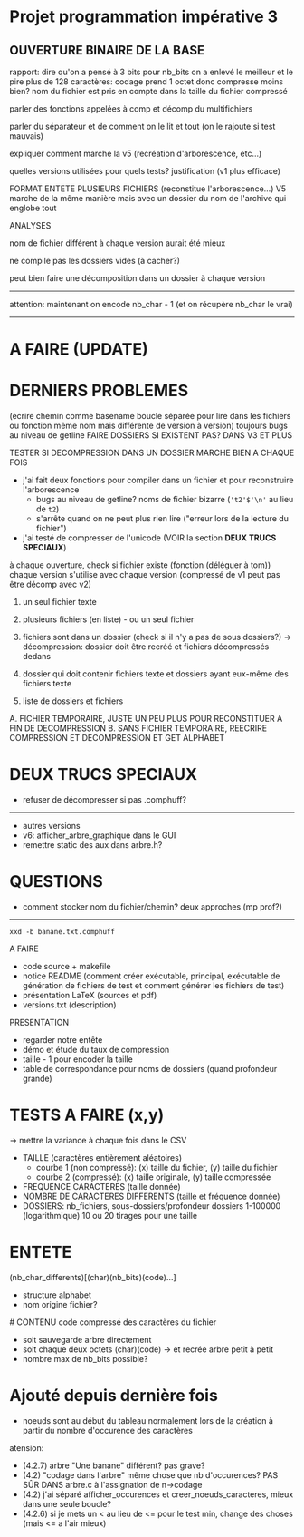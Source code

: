 # Projet programmation impérative 3
## OUVERTURE BINAIRE DE LA BASE

rapport: dire qu'on a pensé à 3 bits pour nb_bits
on a enlevé le meilleur et le pire
plus de 128 caractères: codage prend 1 octet donc compresse moins bien?
nom du fichier est pris en compte dans la taille du fichier compressé

parler des fonctions appelées à comp et décomp du multifichiers

parler du séparateur et de comment on le lit et tout (on le rajoute si test mauvais)

expliquer comment marche la v5 (recréation d'arborescence, etc...)

quelles versions utilisées pour quels tests? justification (v1 plus efficace)

FORMAT ENTETE
PLUSIEURS FICHIERS
	(reconstitue l'arborescence...)
	V5 marche de la même manière mais avec un dossier du nom de l'archive qui englobe tout
	
ANALYSES

nom de fichier différent à chaque version aurait été mieux

ne compile pas les dossiers vides (à cacher?)

peut bien faire une décomposition dans un dossier à chaque version

---

attention: maintenant on encode nb_char - 1 (et on récupère nb_char le vrai)

---

# A FAIRE (UPDATE)

# DERNIERS PROBLEMES
(ecrire chemin comme basename
boucle séparée pour lire dans les fichiers ou fonction même nom mais différente de version à version)
toujours bugs au niveau de getline
FAIRE DOSSIERS SI EXISTENT PAS? DANS V3 ET PLUS

TESTER SI DECOMPRESSION DANS UN DOSSIER MARCHE BIEN A CHAQUE FOIS

- j'ai fait deux fonctions pour compiler dans un fichier et pour reconstruire l'arborescence
  - bugs au niveau de getline? noms de fichier bizarre (`'t2'$'\n'` au lieu de `t2`)
  - s'arrête quand on ne peut plus rien lire ("erreur lors de la lecture du fichier")
- j'ai testé de compresser de l'unicode (VOIR la section **DEUX TRUCS SPECIAUX**)

à chaque ouverture, check si fichier existe (fonction (déléguer à tom))
chaque version s'utilise avec chaque version (compressé de v1 peut pas être décomp avec v2)



1. un seul fichier texte

2. plusieurs fichiers (en liste) - ou un seul fichier

3. fichiers sont dans un dossier (check si il n'y a pas de sous dossiers?)
	-> décompression: dossier doit être recréé et fichiers décompressés dedans
	
4. dossier qui doit contenir fichiers texte et dossiers ayant eux-même des fichiers texte

5. liste de dossiers et fichiers



A. FICHIER TEMPORAIRE, JUSTE UN PEU PLUS POUR RECONSTITUER A FIN DE DECOMPRESSION
B. SANS FICHIER TEMPORAIRE, REECRIRE COMPRESSION ET DECOMPRESSION ET GET ALPHABET


# **DEUX TRUCS SPECIAUX**
- refuser de décompresser si pas .comphuff?
---


- autres versions
- v6: afficher_arbre_graphique dans le GUI
- remettre static des aux dans arbre.h?
# QUESTIONS
- comment stocker nom du fichier/chemin? deux approches (mp prof?)

---

`xxd -b banane.txt.comphuff`

A FAIRE
- code source + makefile
- notice README (comment créer exécutable, principal, exécutable de génération de fichiers de test et comment générer les fichiers de test)
- présentation LaTeX (sources et pdf)
- versions.txt (description)

PRESENTATION
- regarder notre entête
- démo et étude du taux de compression
- taille - 1 pour encoder la taille
- table de correspondance pour noms de dossiers (quand profondeur grande)
# TESTS A FAIRE (x,y)
-> mettre la variance à chaque fois dans le CSV
- TAILLE (caractères entièrement aléatoires)
  - courbe 1 (non compressé): (x) taille du fichier, (y) taille du fichier
  - courbe 2 (compressé): (x) taille originale, (y) taille compressée
- FREQUENCE CARACTERES (taille donnée)
- NOMBRE DE CARACTERES DIFFERENTS (taille et fréquence donnée)
- DOSSIERS: nb_fichiers, sous-dossiers/profondeur dossiers
1-100000 (logarithmique)
10 ou 20 tirages pour une taille


# ENTETE
(nb_char_differents)[(char)(nb_bits)(code)...]
- structure alphabet
- nom origine fichier?

# CONTENU
code compressé des caractères du fichier

- soit sauvegarde arbre directement
- soit chaque deux octets (char)(code)
	-> et recrée arbre petit à petit
- nombre max de nb_bits possible?

# Ajouté depuis dernière fois

- noeuds sont au début du tableau normalement lors de la création à partir du nombre d'occurence des caractères

atension:
- (4.2.7) arbre "Une banane" différent? pas grave?
- (4.2) "codage dans l'arbre" même chose que nb d'occurences? PAS SÛR DANS arbre.c à l'assignation de n->codage
- (4.2) j'ai séparé afficher_occurences et creer_noeuds_caracteres, mieux dans une seule boucle?
- (4.2.6) si je mets un < au lieu de <= pour le test min, change des choses (mais <= a l'air mieux)
